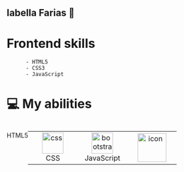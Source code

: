## Iabella Farias 💖


<div>

  # Frontend skills
          - HTML5
          - CSS3
          - JavaScript

</div>


# 💻 My abilities 
<div style="display: flex; align-items: flex-start; align: center">
<table align="center">
  <tr>
      <br>HTML5
    </td>
    <td align="center" width="96">
        <img src="https://skillicons.dev/icons?i=css" width="48" height="48" alt="css" />
      <br>CSS
    </td>
    <td align="center"  width="96">
        <img src="https://skillicons.dev/icons?i=bootstrap" width="48" height="48" alt="bootstrap" />
      <br>JavaScript
    </td>
    <td align="center" width="96">
        <img src="https://techstack-generator.vercel.app/cpp-icon.svg" alt="icon" width="65" height="65" />
 </tr>
</table>
</div>

